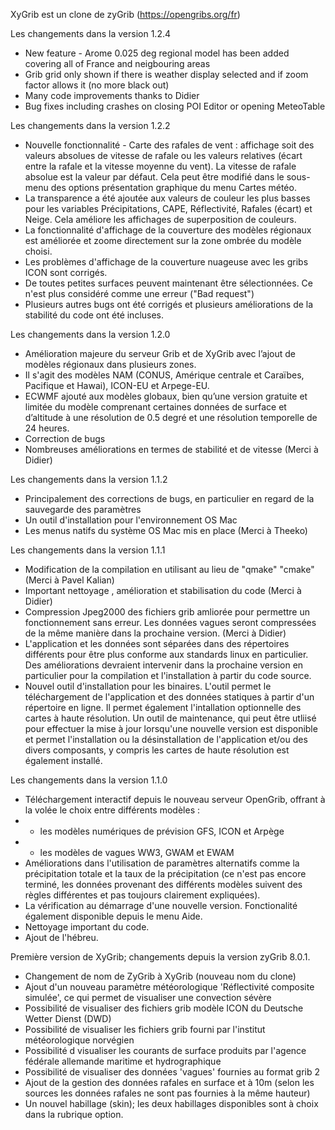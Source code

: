 XyGrib est un clone de zyGrib (https://opengribs.org/fr)

Les changements dans la version 1.2.4

- New feature - Arome 0.025 deg regional model has been added covering all of France and neigbouring areas
- Grib grid only shown if there is weather display selected and if zoom factor allows it (no more black out)
- Many code improvements thanks to Didier
- Bug fixes including crashes on closing POI Editor or opening MeteoTable


Les changements dans la version 1.2.2

- Nouvelle fonctionnalité - Carte des rafales de vent : affichage soit des valeurs absolues de vitesse de rafale ou les valeurs relatives (écart entre la rafale et la vitesse moyenne du vent). La vitesse de rafale absolue est la valeur par défaut. Cela peut être modifié dans le sous-menu des options présentation graphique du menu Cartes météo.
- La transparence a été ajoutée aux valeurs de couleur les plus basses pour les variables Précipitations, CAPE, Réflectivité, Rafales (écart) et Neige. Cela améliore les affichages de superposition de couleurs.
- La fonctionnalité d'affichage de la couverture des modèles régionaux est améliorée et zoome directement sur la zone ombrée du modèle choisi.
- Les problèmes d'affichage de la couverture nuageuse avec les gribs ICON sont corrigés.
- De toutes petites surfaces peuvent maintenant être sélectionnées. Ce n'est plus considéré comme une erreur ("Bad request")
- Plusieurs autres bugs ont été corrigés et plusieurs améliorations de la stabilité du code ont été incluses.

Les changements dans la version 1.2.0

- Amélioration majeure du serveur Grib et de XyGrib avec l’ajout de modèles régionaux dans plusieurs zones.
- Il s'agit des modèles NAM (CONUS, Amérique centrale et Caraïbes, Pacifique et Hawai), ICON-EU et Arpege-EU.
- ECWMF ajouté aux modèles globaux, bien qu’une version gratuite et limitée du modèle comprenant certaines données de surface et d’altitude à une résolution de 0.5 degré et une résolution temporelle de 24 heures.
- Correction de bugs
- Nombreuses améliorations en termes de stabilité et de vitesse (Merci à Didier)

 Les changements dans la version 1.1.2

- Principalement des corrections de bugs, en particulier en regard de la sauvegarde des paramètres
- Un outil d'installation pour l'environnement OS Mac
- Les menus natifs du système OS Mac mis en place (Merci à Theeko)

Les changements dans la version 1.1.1

- Modification de la compilation en utilisant au lieu de "qmake" "cmake" (Merci à Pavel Kalian)
- Important nettoyage , amélioration et stabilisation du code  (Merci à Didier)
- Compression Jpeg2000 des fichiers grib amliorée pour permettre un fonctionnement sans erreur.  Les données vagues seront compressées de la même manière dans la prochaine version. (Merci à Didier)
- L'application et les données sont séparées dans des répertoires différents pour être plus conforme aux standards linux en particulier. Des améliorations devraient intervenir dans la prochaine version en particulier pour la compilation et l'installation à partir du code source.
- Nouvel outil d'installation pour les binaires. L'outil permet le téléchargement de l'application et des données statiques à partir d'un répertoire en ligne. Il permet également l'intallation optionnelle des cartes à haute résolution. Un outil de maintenance, qui peut être utliisé pour effectuer la mise à jour lorsqu'une nouvelle version est disponible et permet l'installation ou la désinstallation de l'application et/ou des divers composants, y compris les cartes de haute résolution est également installé.

Les changements dans la version 1.1.0

- Téléchargement interactif depuis le nouveau serveur OpenGrib, offrant à la volée le choix entre différents modèles :
- - les modèles numériques de prévision GFS, ICON et Arpège
- - les modèles de vagues WW3, GWAM et EWAM
- Améliorations dans l'utilisation de paramètres alternatifs comme la précipitation totale et la taux de la précipitation (ce n'est pas encore terminé, les données provenant des différents modèles suivent des règles différentes et pas toujours clairement expliquées).
- La vérification au démarrage d'une nouvelle version. Fonctionalité également disponible depuis le menu Aide.
- Nettoyage important du code.
- Ajout de l'hébreu.

Première version de XyGrib; changements depuis la version zyGrib 8.0.1.

- Changement de nom de ZyGrib à XyGrib (nouveau nom du clone)
- Ajout d'un nouveau paramètre météorologique 'Réflectivité composite simulée', ce qui permet de visualiser une convection sévère
- Possibilité de visualiser des fichiers grib modèle ICON du Deutsche Wetter Dienst (DWD)
- Possibilité de visualiser les fichiers grib fourni par l'institut météorologique norvégien
- Possibilité d visualiser les courants de surface produits par l'agence fédérale allemande maritime et hydrographique
- Possibilité de visualiser des données 'vagues' fournies au format grib 2
- Ajout de la gestion des données rafales en surface et à 10m (selon les sources les données rafales ne sont pas fournies à la même hauteur)
- Un nouvel habillage (skin); les deux habillages disponibles sont à choix dans la rubrique option.
